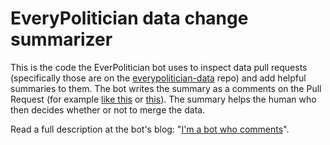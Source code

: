 # EveryPolitician data change summarizer

This is the code the EverPolitician bot uses to inspect data pull requests (specifically those are on the
[everypolitician-data](https://github.com/everypolitician/everypolitician-data) repo)
and add helpful summaries to them. The bot writes the summary as a comments on the Pull Request
(for example [like this](https://github.com/everypolitician/everypolitician-data/pull/13742#issuecomment-231612271)
or [this](https://github.com/everypolitician/everypolitician-data/pull/13771#issuecomment-231652178)). The summary
helps the human who then decides whether or not to merge the data.

Read a full description at the bot's blog:
"[I'm a bot who comments](https://medium.com/@everypolitician/i-m-a-bot-who-comments-d1d93b6cab63)".

